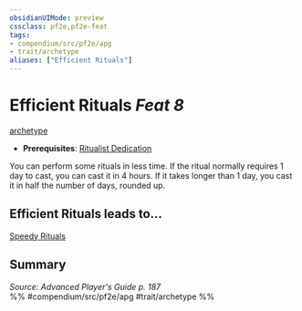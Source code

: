 ```yaml
---
obsidianUIMode: preview
cssclass: pf2e,pf2e-feat
tags:
- compendium/src/pf2e/apg
- trait/archetype
aliases: ["Efficient Rituals"]
---
```

# Efficient Rituals  *Feat 8*  
[archetype](../../Rules/traits/archetype.md)  

- **Prerequisites**: [Ritualist Dedication](ritualist-dedication-apg.md)

You can perform some rituals in less time. If the ritual normally requires 1 day to cast, you can cast it in 4 hours. If it takes longer than 1 day, you cast it in half the number of days, rounded up.

## Efficient Rituals leads to...

[Speedy Rituals](speedy-rituals-apg.md)

## Summary

*Source: Advanced Player's Guide p. 187*  
%% #compendium/src/pf2e/apg #trait/archetype %%